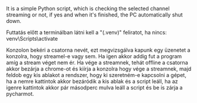 It is a simple Python script, which is checking the selected channel streaming or not, if yes and when it's finished, the PC automatically shut down.

Futtatás előtt a terminálban látni kell a "(.venv)" feliratot, ha nincs: venv\Scripts\activate

Konzolon bekéri a csatorna nevét, ezt megvizsgálva kapunk egy üzenetet a konzolra, hogy streamel-e vagy sem. Ha igen akkor addig fut a program amíg a stream véget nem ér. Ha vége a streamnek, tehát offline a csatorna akkor bezárja a chrome-ot és kiírja a konzolra hogy vége a streamnek, majd feldob egy kis ablakot a rendszer, hogy ki szeretném-e kapcsolni a gépet, ha a nemre kattintok akkor bezáródik a kis ablak és a script leáll, ha az igenre kattintok akkor pár másodperc mulva leáll a script és be is zárja a pycharmot.